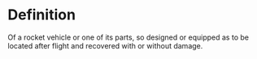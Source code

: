# Definition

Of a rocket vehicle or one of its parts, so designed or equipped as to
be located after flight and recovered with or without damage.
